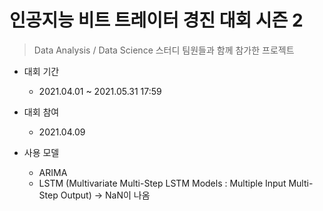 # 인공지능 비트 트레이터 경진 대회 시즌 2

> Data Analysis / Data Science 스터디 팀원들과 함께 참가한 프로젝트

- 대회 기간
  - 2021.04.01 ~ 2021.05.31 17:59
- 대회 참여
  - 2021.04.09



- 사용 모델
  - ARIMA
  - LSTM (Multivariate Multi-Step LSTM Models : Multiple Input Multi-Step Output) -> NaN이 나옴